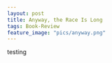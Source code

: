 ```yaml
---
layout: post
title: Anyway, the Race Is Long
tags: Book-Review
feature_image: "pics/anyway.png"
---
```


testing
